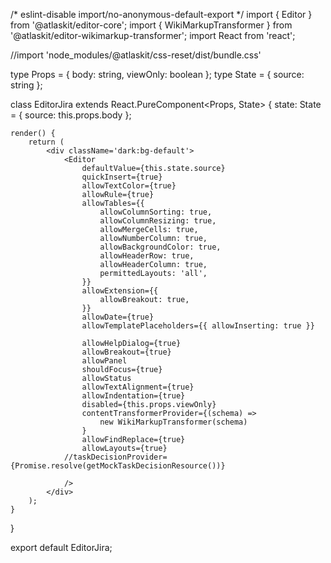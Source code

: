 /* eslint-disable import/no-anonymous-default-export */
import {
	Editor
} from '@atlaskit/editor-core';
import { WikiMarkupTransformer } from '@atlaskit/editor-wikimarkup-transformer';
import React from 'react';

//import 'node_modules/@atlaskit/css-reset/dist/bundle.css'

type Props = { body: string, viewOnly: boolean };
type State = { source: string };

class EditorJira extends React.PureComponent<Props, State> {
	state: State = { source: this.props.body };

	render() {
		return (
			<div className='dark:bg-default'>
				<Editor
					defaultValue={this.state.source}
					quickInsert={true}
					allowTextColor={true}
					allowRule={true}
					allowTables={{
						allowColumnSorting: true,
						allowColumnResizing: true,
						allowMergeCells: true,
						allowNumberColumn: true,
						allowBackgroundColor: true,
						allowHeaderRow: true,
						allowHeaderColumn: true,
						permittedLayouts: 'all',
					}}
					allowExtension={{
						allowBreakout: true,
					}}
					allowDate={true}
					allowTemplatePlaceholders={{ allowInserting: true }}

					allowHelpDialog={true}
					allowBreakout={true}
					allowPanel
					shouldFocus={true}
					allowStatus
					allowTextAlignment={true}
					allowIndentation={true}
					disabled={this.props.viewOnly}
					contentTransformerProvider={(schema) =>
						new WikiMarkupTransformer(schema)
					}
					allowFindReplace={true}
					allowLayouts={true}
				//taskDecisionProvider={Promise.resolve(getMockTaskDecisionResource())}

				/>
			</div>
		);
	}
}

export default EditorJira;
